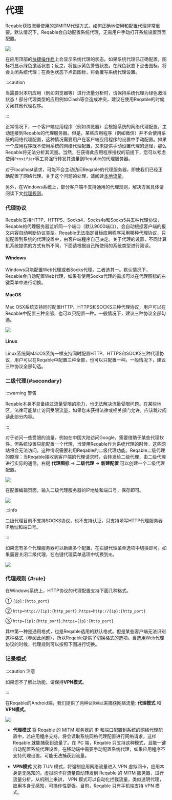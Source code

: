 # 代理

Reqable获取流量使用的是MITM代理方式，如何正确地使用和配置代理非常重要。默认情况下，Reqable会自动配置系统代理，无需用户手动打开系统设置页面配置。

![](arts/proxy_01.png)

在应用顶部的[快捷操作栏](quickbar)上会显示系统代理的状态。如果系统代理已正确配置，图标将显示绿色激活状态；反之，将显示黄色警告状态。在绿色状态下点击图标，将会关闭系统代理；在黄色状态下点击图标，将会覆写系统代理设置。

:::caution

当需要对本机应用（例如浏览器等）进行流量分析时，请保持系统代理为绿色激活状态！部分代理类型的应用例如Clash等会造成冲突，建议在使用Reqable的时候关闭其他代理程序。

:::

正常情况下，一个客户端应用程序（例如浏览器）会根据系统的网络代理配置，主动连接到Reqable的代理服务器。但是，某些应用程序（例如微信）并不会使用系统的网络代理配置，这种情况需要用户在客户端应用程序的设置中手动配置。如果一个应用程序既不使用系统的网络代理配置，又未提供手动设置代理的途径，那么Reqable将无法分析其流量。当然，在获得此应用程序授权的前提下，您可以考虑使用`Proxifier`等工具强行转发其流量到Reqable的代理服务器。

对于localhost请求，可能不会主动访问Reqable的代理服务器，即使我们已经正确配置了网络代理。关于这个问题的处理，请阅读[本地流量](localhost)。

另外，在Windows系统上，部分客户端不支持通用的代理规则，解决方案具体请阅读下文[代理规则](#rule)。

### 代理协议

Reqable支持HTTP、HTTPS、Socks4、Socks4a和Socks5共五种代理协议，Reqable的代理服务器监听同一个端口（默认9000端口），会自动根据客户端的报文内容自动判断协议类型。Reqable无法指定目标应用程序采用哪种代理协议，只能配置到系统的代理设置中，由客户端程序自己决定。关于代理的设置，不同计算机系统提供的方式有所不同，下面请根据自己所使用的系统类型进行阅读。

#### Windows

Windows只能配置Web代理或者Socks代理，二者选其一。默认情况下，Reqable会自动配置Web代理，如果有使用Socks代理的需求可以在代理图标的右键菜单中进行切换。

#### MacOS

Mac OSX系统支持同时配置HTTP、HTTPS和SOCKS三种代理协议，用户可以在Reqable中配置三种全部，也可以只配置一种。一般情况下，建议三种协议全部勾选。

![](arts/proxy_mac.png)

#### Linux

Linux系统同MacOS系统一样支持同时配置HTTP、HTTPS和SOCKS三种代理协议，用户可以在Reqable中配置三种全部，也可以只配置一种。一般情况下，建议三种协议全部勾选。

### 二级代理{#secondary}

:::warning 警告

Reqable本身不具备绕过流量受限的能力，也无法解决流量受限问题。在某些地区，法律可能禁止访问受限流量，如果您未获得法律或相关部门允许，应该跳过阅读此部分内容。

:::

对于访问一些受限的流量，例如在中国大陆访问Google，需要借助于某些代理软件。但系统设置只能配置一个代理，当使用Reqable作为系统代理的时候，这些网站将会无法访问，这种情况需要利用Reqable的二级代理功能。Reqable二级代理的原理：当Reqable接收到客户端的代理请求时，会转发给二级代理，由二级代理进行实际的通信。右键 **代理图标** -> **二级代理** -> **新建配置** 可以创建一个二级代理配置。

![](arts/proxy_02.png)

在配置编辑页面，输入二级代理服务器的IP地址和端口号，保存即可。

![](arts/proxy_03.png)

:::info

二级代理目前不支持SOCKS协议，也不支持认证，只支持填写HTTP代理服务器IP地址和端口号。

:::

如果您有多个代理服务器可以新建多个配置，在右键代理菜单选项中切换即可。如果需要关闭二级代理，在右键代理菜单选项中切换到`无`。

![](arts/proxy_04.png)

### 代理规则 {#rule}

在Windows系统上，HTTP协议的代理配置支持下面几种格式。

① `{ip}:{http_port}`

② `http=http://{ip}:{http_port};https=http://{ip}:{http_port}`

③ `http={ip}:{http_port};https={ip}:{http_port}`

其中第一种是通用格式，也是Reqable选用的默认格式。但是某些客户端无法识别这种格式（参阅此[问题](https://github.com/MatsuriDayo/nekoray/issues/104)），所以Reqable提供了切换格式的选项。当选用Web代理协议的时候，代理规则可以按照下图进行切换。

### 记录模式

:::caution 注意

如果您不了解此功能，请保持**VPN模式**。

:::

在Reqable的Android端，我们提供了两种`记录模式`来捕获网络流量: **代理模式** 和 **VPN模式**。

![](arts/proxy_05.png)

- **代理模式**
 将 Reqable 的 MITM 服务器的 IP 和端口配置到系统的网络代理配置中，若应用程序支持，将会读取系统网络代理配置进行网络请求，这样 Reqable 就能捕获到流量了。在 PC 端，Reqable 只支持这种模式，且能一键自动配置系统代理设置。在移动端中需要手动配置系统代理，如果应用程序不支持代理设置，可能无法捕获到流量。

- **VPN模式**
 又称 TUN 模式，将强制应用网络流量进入 VPN 虚拟网卡，应用本身是无感知的。虚拟网卡将流量自动转发到 Reqable 的 MITM 服务器，进行流量分析。从机制上来讲， VPN 模式可以自动化拦截流量，类似透明代理，应用本身无感知，可操作性更强。目前，Reqable 只有手机端支持 VPN 模式。
